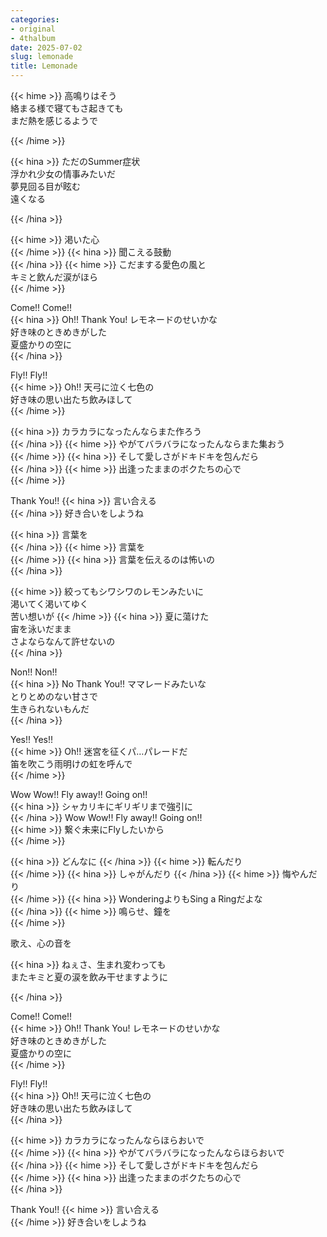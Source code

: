 ```yaml
---
categories:
- original
- 4thalbum
date: 2025-07-02
slug: lemonade
title: Lemonade
---
```


{{< hime >}}
高鳴りはそう  
絡まる様で寝てもさ起きても  
まだ熱を感じるようで  

{{< /hime >}}

{{< hina >}}
ただのSummer症状  
浮かれ少女の情事みたいだ  
夢見回る目が眩む  
遠くなる  

{{< /hina >}}

{{< hime >}}
渇いた心  
{{< /hime >}}
{{< hina >}}
聞こえる鼓動  
{{< /hina >}}
{{< hime >}}
こだまする愛色の風と  
キミと飲んだ涙がほら  
{{< /hime >}}

Come!! Come!!  
{{< hina >}}
Oh!! Thank You! レモネードのせいかな  
好き味のときめきがした  
夏盛かりの空に  
{{< /hina >}}

Fly!! Fly!!  
{{< hime >}}
Oh!! 天弓に泣く七色の  
好き味の思い出たち飲みほして  
{{< /hime >}}

{{< hina >}}
カラカラになったんならまた作ろう  
{{< /hina >}}
{{< hime >}}
やがてバラバラになったんならまた集おう  
{{< /hime >}}
{{< hina >}}
そして愛しさがドキドキを包んだら  
{{< /hina >}}
{{< hime >}}
出逢ったままのボクたちの心で  
{{< /hime >}}

Thank You!! 
{{< hina >}}
言い合える  
{{< /hina >}}
好き合いをしようね  

{{< hina >}}
言葉を  
{{< /hina >}}
{{< hime >}}
言葉を  
{{< /hime >}}
{{< hina >}}
言葉を伝えるのは怖いの  
{{< /hina >}}

{{< hime >}}
絞ってもシワシワのレモンみたいに  
渇いてく渇いてゆく  
苦い想いが 
{{< /hime >}}
{{< hina >}}
夏に蕩けた  
宙を泳いだまま  
さよならなんて許せないの  
{{< /hina >}}

Non!! Non!!  
{{< hina >}}
No Thank You!! ママレードみたいな  
とりとめのない甘さで  
生きられないもんだ  
{{< /hina >}}

Yes!! Yes!!  
{{< hime >}}
Oh!! 迷宮を征くパ…パレードだ  
笛を吹こう雨明けの虹を呼んで  
{{< /hime >}}

Wow Wow!! Fly away!! Going on!!  
{{< hina >}}
シャカリキにギリギリまで強引に  
{{< /hina >}}
Wow Wow!! Fly away!! Going on!!  
{{< hime >}}
繋ぐ未来にFlyしたいから  
{{< /hime >}}

{{< hina >}}
どんなに
{{< /hina >}}
{{< hime >}}
転んだり  
{{< /hime >}}
{{< hina >}}
しゃがんだり
{{< /hina >}}
{{< hime >}}
悔やんだり  
{{< /hime >}}
{{< hina >}}
WonderingよりもSing a Ringだよな  
{{< /hina >}}
{{< hime >}}
鳴らせ、鐘を  
{{< /hime >}}

歌え、心の音を  

{{< hina >}}
ねぇさ、生まれ変わっても  
またキミと夏の涙を飲み干せますように  

{{< /hina >}}

Come!! Come!!  
{{< hime >}}
Oh!! Thank You! レモネードのせいかな  
好き味のときめきがした  
夏盛かりの空に  
{{< /hime >}}

Fly!! Fly!!  
{{< hina >}}
Oh!! 天弓に泣く七色の  
好き味の思い出たち飲みほして  
{{< /hina >}}

{{< hime >}}
カラカラになったんならほらおいで  
{{< /hime >}}
{{< hina >}}
やがてバラバラになったんならほらおいで  
{{< /hina >}}
{{< hime >}}
そして愛しさがドキドキを包んだら  
{{< /hime >}}
{{< hina >}}
出逢ったままのボクたちの心で  
{{< /hina >}}

Thank You!! 
{{< hime >}}
言い合える  
{{< /hime >}}
好き合いをしようね  